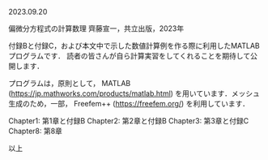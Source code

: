 2023.09.20


偏微分方程式の計算数理
齊藤宣一，共立出版，2023年

付録Bと付録C，および本文中で示した数値計算例を作る際に利用したMATLABプログラムです．
読者の皆さんが自ら計算実習をしてくれることを期待して公開します．

プログラムは，原則として，
 MATLAB (https://jp.mathworks.com/products/matlab.html)
を用いています．メッシュ生成のため，一部，
 Freefem++ (https://freefem.org/)
を利用しています．

Chapter1: 第1章と付録B
Chapter2: 第2章と付録B
Chapter3: 第3章と付録C
Chapter8: 第8章

以上

